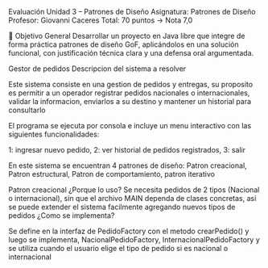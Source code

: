 Evaluación Unidad 3 – Patrones de Diseño
Asignatura: Patrones de Diseño
Profesor: Giovanni Caceres
Total: 70 puntos → Nota 7,0

🎯 Objetivo General
Desarrollar un proyecto en Java libre que integre de forma práctica patrones de diseño GoF, aplicándolos en una solución funcional, con justificación técnica clara y una defensa oral argumentada.

Gestor de pedidos
Descripcion del sistema a resolver

Este sistema consiste en una gestion de pedidos y entregas, su proposito es permitir a un operador registrar pedidos nacionales o internacionales, validar la informacion, enviarlos a su destino y mantener un historial para consultarlo

El programa se ejecuta por consola e incluye un menu interactivo con las siguientes funcionalidades:

1: ingresar nuevo pedido, 2: ver historial de pedidos registrados, 3: salir

En este sistema se encuentran 4 patrones de diseño: Patron creacional, Patron estructural, Patron de comportamiento, patron iterativo

Patron creacional
¿Porque lo uso?
Se necesita pedidos de 2 tipos (Nacional o internacional), sin que el archivo MAIN dependa de clases concretas, asi se puede extender el sistema facilmente agregando nuevos tipos de pedidos 
¿Como se implementa?

Se define en la interfaz de PedidoFactory con el metodo crearPedido() y luego se implementa, NacionalPedidoFactory, InternacionalPedidoFactory y se utiliza cuando el usuario elige el tipo de pedido si es nacional o internacional
